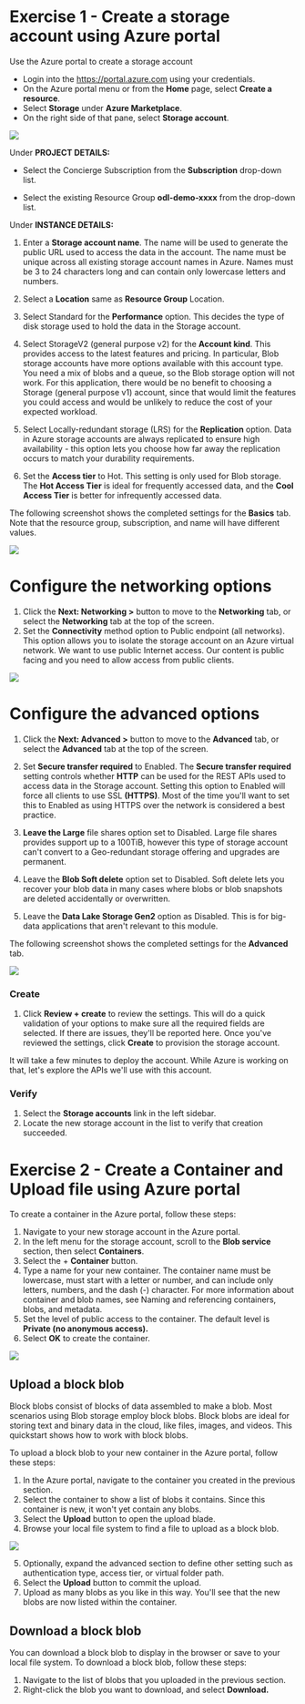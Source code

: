 # Exercise 1 - Create a storage account using Azure portal
Use the Azure portal to create a storage account
- Login into the <https://portal.azure.com> using your credentials.
- On the Azure portal menu or from the **Home** page, select **Create a resource**.
- Select **Storage** under **Azure Marketplace**.
- On the right side of that pane, select **Storage account**.

![](https://github.com/Gvashi/Storage-Account-LabDemo/blob/master/Images/storasge.png)

Under **PROJECT DETAILS:**

- Select the Concierge Subscription from the **Subscription** drop-down list.

- Select the existing Resource Group **odl-demo-xxxx** from the drop-down list.

Under **INSTANCE DETAILS:**

1. Enter a **Storage account name**. The name will be used to generate the public URL used to access the data in the account. The name must be unique across all existing storage account names in Azure. Names must be 3 to 24 characters long and can contain only lowercase letters and numbers.

2. Select a **Location** same as **Resource Group** Location.

3. Select Standard for the **Performance** option. This decides the type of disk storage used to hold the data in the Storage account.

4. Select StorageV2 (general purpose v2) for the **Account kind**. This provides access to the latest features and pricing. In particular, Blob storage accounts have more options available with this account type. You need a mix of blobs and a queue, so the Blob storage option will not work. For this application, there would be no benefit to choosing a Storage (general purpose v1) account, since that would limit the features you could access and would be unlikely to reduce the cost of your expected workload.

5. Select Locally-redundant storage (LRS) for the **Replication** option. Data in Azure storage accounts are always replicated to ensure high availability - this option lets you choose how far away the replication occurs to match your durability requirements.

6. Set the **Access tier** to Hot. This setting is only used for Blob storage. The **Hot Access Tier** is ideal for frequently accessed data, and the **Cool Access Tier** is better for infrequently accessed data.

The following screenshot shows the completed settings for the **Basics** tab. Note that the resource group, subscription, and name will have different values.

![](https://github.com/Gvashi/Storage-Account-LabDemo/blob/master/Images/image%202.png)
      
# Configure the networking options

1. Click the **Next: Networking >** button to move to the **Networking** tab, or select the **Networking** tab at the top of the screen.
2. Set the **Connectivity** method option to Public endpoint (all networks). This option allows you to isolate the storage account on an Azure virtual network. We want to use public Internet access. Our content is public facing and you need to allow access from public clients.

![](https://github.com/Gvashi/Storage-Account-LabDemo/blob/master/Images/5-create-storage-account-network.png)

# Configure the advanced options 
1. Click the **Next: Advanced >** button to move to the **Advanced** tab, or select the **Advanced** tab at the top of the screen.

2. Set **Secure transfer required** to Enabled. The **Secure transfer required** setting controls whether **HTTP** can be used for the REST APIs used to access data in the Storage account. Setting this option to Enabled will force all clients to use SSL **(HTTPS)**. Most of the time you'll want to set this to Enabled as using HTTPS over the network is considered a best practice.

3. **Leave the Large** file shares option set to Disabled. Large file shares provides support up to a 100TiB, however this type of storage account can't convert to a Geo-redundant storage offering and upgrades are permanent.

4. Leave the **Blob Soft delete** option set to Disabled. Soft delete lets you recover your blob data in many cases where blobs or blob snapshots are deleted accidentally or overwritten.

5. Leave the **Data Lake Storage Gen2** option as Disabled. This is for big-data applications that aren't relevant to this module.

The following screenshot shows the completed settings for the **Advanced** tab.

![](https://github.com/Gvashi/Storage-Account-LabDemo/blob/master/Images/5-create-storage-account-advanced.png)

### Create

1. Click **Review + create** to review the settings. This will do a quick validation of your options to make sure all the required fields are selected. If there are issues, they'll be reported here. Once you've reviewed the settings, click **Create** to provision the storage account.

It will take a few minutes to deploy the account. While Azure is working on that, let's explore the APIs we'll use with this account.

### Verify

1. Select the **Storage accounts** link in the left sidebar.
2. Locate the new storage account in the list to verify that creation succeeded.

# Exercise 2 - Create a Container and Upload file using Azure portal

To create a container in the Azure portal, follow these steps:

1. Navigate to your new storage account in the Azure portal.
2. In the left menu for the storage account, scroll to the **Blob service** section, then select **Containers**.
3. Select the + **Container** button.
4. Type a name for your new container. The container name must be lowercase, must start with a letter or number, and can include only letters, numbers, and the dash (-) character. For more information about container and blob names, see Naming and referencing containers, blobs, and metadata.
5. Set the level of public access to the container. The default level is **Private (no anonymous access).**
6. Select **OK** to create the container.

![](https://github.com/Gvashi/Storage-Account-LabDemo/blob/master/Images/create-container.png)

## Upload a block blob

Block blobs consist of blocks of data assembled to make a blob. Most scenarios using Blob storage employ block blobs. Block blobs are ideal for storing text and binary data in the cloud, like files, images, and videos. This quickstart shows how to work with block blobs.

To upload a block blob to your new container in the Azure portal, follow these steps:

1. In the Azure portal, navigate to the container you created in the previous section.
2. Select the container to show a list of blobs it contains. Since this container is new, it won't yet contain any blobs.
3. Select the **Upload** button to open the upload blade.
4. Browse your local file system to find a file to upload as a block blob.

![](https://github.com/Gvashi/Storage-Account-LabDemo/blob/master/Images/upload-blob.png)

5. Optionally, expand the advanced section to define other setting such as authentication type, access tier, or virtual folder path.
6. Select the **Upload** button to commit the upload.
7. Upload as many blobs as you like in this way. You'll see that the new blobs are now listed within the container.

## Download a block blob

You can download a block blob to display in the browser or save to your local file system. To download a block blob, follow these steps:

1. Navigate to the list of blobs that you uploaded in the previous section.
2. Right-click the blob you want to download, and select **Download.**
